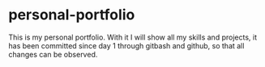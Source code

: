 # personal-portfolio
This is my personal portfolio. With it I will show all my skills and projects, it has been committed since day 1 through gitbash and github, so that all changes can be observed.

